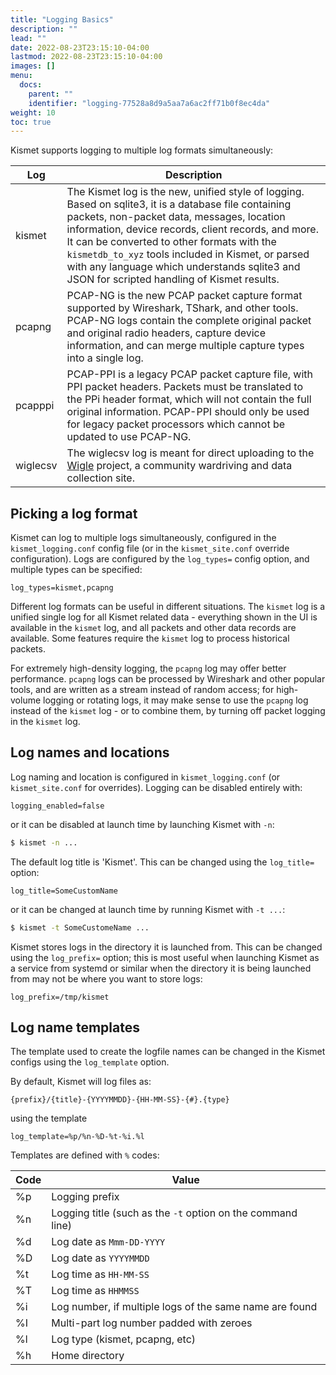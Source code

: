 ```yaml
---
title: "Logging Basics"
description: ""
lead: ""
date: 2022-08-23T23:15:10-04:00
lastmod: 2022-08-23T23:15:10-04:00
images: []
menu:
  docs:
    parent: ""
    identifier: "logging-77528a8d9a5aa7a6ac2ff71b0f8ec4da"
weight: 10
toc: true
---
```


Kismet supports logging to multiple log formats simultaneously:

| Log | Description |
| -------- | ----------- |
| kismet   | The Kismet log is the new, unified style of logging.  Based on sqlite3, it is a database file containing packets, non-packet data, messages, location information, device records, client records, and more.  It can be converted to other formats with the `kismetdb_to_xyz` tools included in Kismet, or parsed with any language which understands sqlite3 and JSON for scripted handling of Kismet results. |
| pcapng | PCAP-NG is the new PCAP packet capture format supported by Wireshark, TShark, and other tools.  PCAP-NG logs contain the complete original packet and original radio headers, capture device information, and can merge multiple capture types into a single log. |
| pcapppi | PCAP-PPI is a legacy PCAP packet capture file, with PPI packet headers.  Packets must be translated to the PPi header format, which will not contain the full original information.  PCAP-PPI should only be used for legacy packet processors which cannot be updated to use PCAP-NG. |
| wiglecsv | The wiglecsv log is meant for direct uploading to the [Wigle](https://wigle.net) project, a community wardriving and data collection site. |

## Picking a log format

Kismet can log to multiple logs simultaneously, configured in the `kismet_logging.conf` config file (or in the `kismet_site.conf` override configuration).  Logs are configured by the `log_types=` config option, and multiple types can be specified:

```
log_types=kismet,pcapng
```

Different log formats can be useful in different situations.  The `kismet` log is a unified single log for all Kismet related data - everything shown in the UI is available in the `kismet` log, and all packets and other data records are available.  Some features require the `kismet` log to process historical packets.

For extremely high-density logging, the `pcapng` log may offer better performance.  `pcapng` logs can be processed by Wireshark and other popular tools, and are written as a stream instead of random access; for high-volume logging or rotating logs, it may make sense to use the `pcapng` log instead of the `kismet` log - or to combine them, by turning off packet logging in the `kismet` log.

## Log names and locations

Log naming and location is configured in `kismet_logging.conf` (or `kismet_site.conf` for overrides).  Logging can be disabled entirely with:

```
logging_enabled=false
```

or it can be disabled at launch time by launching Kismet with `-n`:

```bash
$ kismet -n ...
```


The default log title is 'Kismet'.  This can be changed using the `log_title=` option:

```
log_title=SomeCustomName
```

or it can be changed at launch time by running Kismet with `-t ...`:

```bash
$ kismet -t SomeCustomeName ...
```

Kismet stores logs in the directory it is launched from.  This can be changed using the `log_prefix=` option; this is most useful when launching Kismet as a service from systemd or similar when the directory it is being launched from may not be where you want to store logs:

```
log_prefix=/tmp/kismet
```

## Log name templates

The template used to create the logfile names can be changed in the Kismet configs using the `log_template` option.

By default, Kismet will log files as:
```text
{prefix}/{title}-{YYYYMMDD}-{HH-MM-SS}-{#}.{type}
```

using the template
```
log_template=%p/%n-%D-%t-%i.%l
```

Templates are defined with `%` codes:

| Code | Value |
| ---- | ----- |
| %p | Logging prefix |
| %n | Logging title (such as the `-t` option on the command line) |
| %d | Log date as `Mmm-DD-YYYY` |
| %D | Log date as `YYYYMMDD` |
| %t | Log time as `HH-MM-SS` |
| %T | Log time as `HHMMSS` |
| %i | Log number, if multiple logs of the same name are found |
| %I | Multi-part log number padded with zeroes |
| %l | Log type (kismet, pcapng, etc) |
| %h | Home directory |
